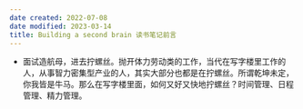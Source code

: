 ```yaml
---
date created: 2022-07-08
date modified: 2023-03-14
title: Building a second brain 读书笔记前言
---
```

- 面试造航母，进去拧螺丝。抛开体力劳动类的工作，当代在写字楼里工作的人，从事智力密集型产业的人，其实大部分也都是在拧螺丝。所谓乾坤未定，你我皆是牛马。那么在写字楼里面，如何又好又快地拧螺丝？时间管理、日程管理、精力管理。
